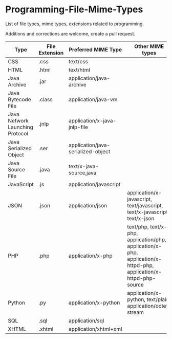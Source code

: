 # Programming-File-Mime-Types
List of file types, mime types, extensions related to programming.

Additions and corrections are welcome, create a pull request.

| Type | File Extension | Preferred MIME Type | Other MIME types | Source |
|------------|----------------|------------------------|------------------------------------------------------------------------|-------------------------------------------------------------------------------------------------------------------------------------------------------------|
| CSS | .css | text/css |  | [1](http://www.freeformatter.com/mime-types-list.html#mime-types-list) |
| HTML | .html | text/html |  | [1](http://www.freeformatter.com/mime-types-list.html#mime-types-list) |
| Java Archive | .jar | application/java-archive |  | [1](http://www.freeformatter.com/mime-types-list.html#mime-types-list) |
| Java Bytecode File | .class | application/java-vm |  | [1](http://www.freeformatter.com/mime-types-list.html#mime-types-list) |
| Java Network Launching Protocol | .jnlp | application/x-java-jnlp-file |  | [1](http://www.freeformatter.com/mime-types-list.html#mime-types-list) |
| Java Serialized Object | .ser | application/java-serialized-object |  | [1](http://www.freeformatter.com/mime-types-list.html#mime-types-list) |
| Java Source File | .java | text/x-java-source,java |  | [1](http://www.freeformatter.com/mime-types-list.html#mime-types-list) |
| JavaScript | .js | application/javascript |  | [1](http://www.freeformatter.com/mime-types-list.html#mime-types-list) |
| JSON | .json | application/json | application/x-javascript, text/javascript, text/x-javascript, text/x-json | [1](http://www.freeformatter.com/mime-types-list.html#mime-types-list), [2](http://stackoverflow.com/questions/477816/what-is-the-correct-json-content-type) |
| PHP | .php | application/x-php | text/php, text/x-php, application/php, application/x-php, application/x-httpd-php, application/x-httpd-php-source | [1](https://cweiske.de/tagebuch/php-mimetype.htm) |
| Python | .py | application/x-python | application/x-python, text/plain, application/octet-stream | [1](http://filext.com/file-extension/PY) |
| SQL | .sql | application/sql | | [1](http://stackoverflow.com/questions/14268401/sql-file-extension-type) |
| XHTML | .xhtml | application/xhtml+xml |  | [1](http://www.freeformatter.com/mime-types-list.html#mime-types-list) |
